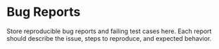 # Bug Reports

Store reproducible bug reports and failing test cases here. Each report should describe the issue, steps to reproduce, and expected behavior.

